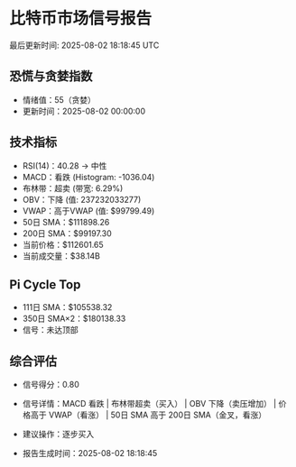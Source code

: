 # 比特币市场信号报告

最后更新时间: 2025-08-02 18:18:45 UTC

## 恐慌与贪婪指数
- 情绪值：55（贪婪）
- 更新时间：2025-08-02 00:00:00

## 技术指标
- RSI(14)：40.28 → 中性
- MACD：看跌 (Histogram: -1036.04)
- 布林带：超卖 (带宽: 6.29%)
- OBV：下降 (值: 237232033277)
- VWAP：高于VWAP (值: $99799.49)
- 50日 SMA：$111898.26
- 200日 SMA：$99197.30
- 当前价格：$112601.65
- 当前成交量：$38.14B

## Pi Cycle Top
- 111日 SMA：$105538.32
- 350日 SMA×2：$180138.33
- 信号：未达顶部

## 综合评估
- 信号得分：0.80
- 信号详情：MACD 看跌 | 布林带超卖（买入） | OBV 下降（卖压增加） | 价格高于 VWAP（看涨） | 50日 SMA 高于 200日 SMA（金叉，看涨）
- 建议操作：逐步买入

- 报告生成时间：2025-08-02 18:18:45